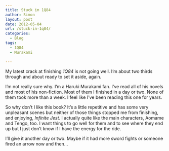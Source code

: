 ```yaml
---
title: Stuck in 1Q84
author: Simon
layout: post
date: 2012-05-04
url: /stuck-in-1q84/
categories:
  - Blog
tags:
  - 1Q84
  - Murakami

---
```

My latest crack at finishing _1Q84_ is not going well. I&#8217;m about two thirds through and about ready to set it aside, again.

I&#8217;m not really sure why. I&#8217;m a Haruki Murakami fan. I&#8217;ve read all of his novels and most of his non-fiction. Most of them I finished in a day or two. None of them took more than a week. I feel like I&#8217;ve been reading this one for years.

So why don&#8217;t I like this book? It&#8217;s a little repetitive and has some very unpleasant scenes but neither of those things stopped me from finishing, and enjoying, _Infinite Jest_. I actually quite like the main characters, Aomame and Tengo, too. I want things to go well for them and to see where they end up but I just don&#8217;t know if I have the energy for the ride.

I&#8217;ll give it another day or two. Maybe if it had more sword fights or someone fired an arrow now and then…